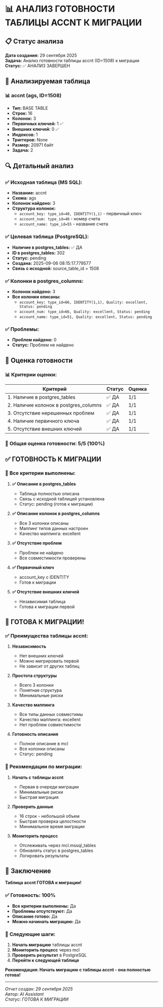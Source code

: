 # 📊 АНАЛИЗ ГОТОВНОСТИ ТАБЛИЦЫ ACCNT К МИГРАЦИИ

## 📋 Статус анализа

**Дата создания:** 29 сентября 2025  
**Задача:** Анализ готовности таблицы accnt (ID=1508) к миграции  
**Статус:** ✅ АНАЛИЗ ЗАВЕРШЕН

## 🎯 Анализируемая таблица

### 📊 **accnt** (ags, ID=1508)
- **Тип:** BASE TABLE
- **Строк:** 16
- **Колонок:** 3
- **Первичных ключей:** 1 ✅
- **Внешних ключей:** 0 ✅
- **Индексов:** 1
- **Триггеров:** None
- **Размер:** 20971 байт
- **Задача:** 2

## 🔍 Детальный анализ

### ✅ **Исходная таблица (MS SQL):**
- **Название:** accnt
- **Схема:** ags
- **Колонок найдено:** 3
- **Структура колонок:**
  - `account_key: type_id=40, IDENTITY(1,1)` - первичный ключ
  - `account_num: type_id=40` - номер счета
  - `account_name: type_id=55` - название счета

### ✅ **Целевая таблица (PostgreSQL):**
- **Наличие в postgres_tables:** ✅ ДА
- **ID в postgres_tables:** 302
- **Статус:** pending
- **Создана:** 2025-09-06 08:15:17.779577
- **Связь с исходной:** source_table_id = 1508

### ✅ **Колонки в postgres_columns:**
- **Колонок найдено:** 3
- **Все колонки описаны:**
  - `account_key: type_id=66, IDENTITY(1,1), Quality: excellent, Status: pending`
  - `account_num: type_id=66, Quality: excellent, Status: pending`
  - `account_name: type_id=51, Quality: excellent, Status: pending`

### ✅ **Проблемы:**
- **Проблем найдено:** 0
- **Статус:** Проблем не найдено

## 🎯 Оценка готовности

### 📊 **Критерии оценки:**

| Критерий | Статус | Оценка |
|----------|--------|--------|
| 1. Наличие в postgres_tables | ✅ ДА | 1/1 |
| 2. Наличие колонок в postgres_columns | ✅ ДА | 1/1 |
| 3. Отсутствие нерешенных проблем | ✅ ДА | 1/1 |
| 4. Наличие первичного ключа | ✅ ДА | 1/1 |
| 5. Отсутствие внешних ключей | ✅ ДА | 1/1 |

### 🎯 **Общая оценка готовности: 5/5 (100%)**

## ✅ **ГОТОВНОСТЬ К МИГРАЦИИ**

### 🚀 **Все критерии выполнены:**

1. **✅ Описание в postgres_tables**
   - Таблица полностью описана
   - Связь с исходной таблицей установлена
   - Статус: pending (готов к миграции)

2. **✅ Описание колонок в postgres_columns**
   - Все 3 колонки описаны
   - Маппинг типов данных настроен
   - Качество маппинга: excellent

3. **✅ Отсутствие проблем**
   - Проблем не найдено
   - Все совместимости проверены

4. **✅ Первичный ключ**
   - account_key с IDENTITY
   - Готов к миграции

5. **✅ Отсутствие внешних ключей**
   - Независимая таблица
   - Готова к миграции первой

## 🚀 **ГОТОВА К МИГРАЦИИ!**

### ✅ **Преимущества таблицы accnt:**

1. **Независимость**
   - Нет внешних ключей
   - Можно мигрировать первой
   - Не зависит от других таблиц

2. **Простота структуры**
   - Всего 3 колонки
   - Понятная структура
   - Минимальные риски

3. **Качество маппинга**
   - Все типы данных совместимы
   - Качество маппинга: excellent
   - Нет проблем совместимости

4. **Готовность описания**
   - Полное описание в mcl
   - Все колонки описаны
   - Статус: pending

### 🎯 **Рекомендации по миграции:**

1. **Начать с таблицы accnt**
   - Первая в очереди миграции
   - Минимальные риски
   - Быстрая миграция

2. **Проверить данные**
   - 16 строк - небольшой объем
   - Быстрая проверка целостности
   - Минимальное время миграции

3. **Мониторить процесс**
   - Отслеживать через mcl.mssql_tables
   - Обновлять статус в postgres_tables
   - Логировать результаты

## 🎉 **Заключение**

**Таблица accnt ГОТОВА к миграции!**

### ✅ **Готовность: 100%**
- **Все критерии выполнены:** Да
- **Проблемы отсутствуют:** Да
- **Описание готово:** Да
- **Можно начинать миграцию:** Да

### 🚀 **Следующие шаги:**
1. **Начать миграцию** таблицы accnt
2. **Мониторить процесс** через mcl
3. **Проверить результат** в PostgreSQL
4. **Перейти к следующей таблице**

**Рекомендация: Начать миграцию с таблицы accnt - она полностью готова!**

---
*Отчет создан: 29 сентября 2025*  
*Автор: AI Assistant*  
*Статус: ГОТОВА К МИГРАЦИИ*